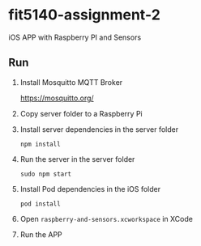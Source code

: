 # fit5140-assignment-2
iOS APP with Raspberry PI and Sensors

## Run
1. Install Mosquitto MQTT Broker
  
    https://mosquitto.org/

2. Copy server folder to a Raspberry Pi
3. Install server dependencies in the server folder

    ```
    npm install
    ```
    
4. Run the server in the server folder

    ```
    sudo npm start
    ```
    
5. Install Pod dependencies in the iOS folder

    ```
    pod install
    ```
    
6. Open `raspberry-and-sensors.xcworkspace` in XCode
7. Run the APP
